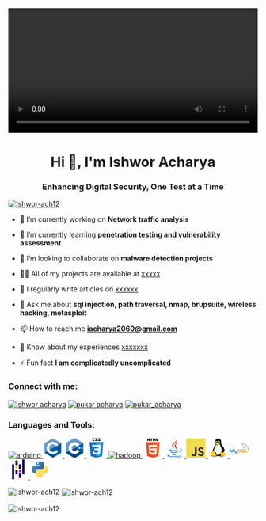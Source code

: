 <video autoplay width="100%" height="fit-content">
    <source src="./asset.mp4" type="video/mp4">
</video>
<h1 align="center">Hi 👋, I'm Ishwor Acharya</h1>
<h3 align="center">Enhancing Digital Security, One Test at a Time</h3>

<p align="left"> <a href="https://github.com/ryo-ma/github-profile-trophy"><img src="https://github-profile-trophy.vercel.app/?username=ishwor-ach12" alt="ishwor-ach12" /></a> </p>

- 🔭 I’m currently working on **Network traffic analysis**

- 🌱 I’m currently learning **penetration testing and vulnerability assessment**

- 👯 I’m looking to collaborate on **malware detection projects**

- 👨‍💻 All of my projects are available at [xxxxx](xxxxx)

- 📝 I regularly write articles on [xxxxxx](xxxxxx)

- 💬 Ask me about **sql injection, path traversal, nmap, brupsuite, wireless hacking, metasploit**

- 📫 How to reach me **iacharya2060@gmail.com**

- 📄 Know about my experiences [xxxxxxx](xxxxxxx)

- ⚡ Fun fact **I am complicatedly uncomplicated**

<h3 align="left">Connect with me:</h3>
<p align="left">
<a href="https://linkedin.com/in/ishwor acharya" target="blank"><img align="center" src="https://raw.githubusercontent.com/rahuldkjain/github-profile-readme-generator/master/src/images/icons/Social/linked-in-alt.svg" alt="ishwor acharya" height="30" width="40" /></a>
<a href="https://fb.com/pukar acharya" target="blank"><img align="center" src="https://raw.githubusercontent.com/rahuldkjain/github-profile-readme-generator/master/src/images/icons/Social/facebook.svg" alt="pukar acharya" height="30" width="40" /></a>
<a href="https://instagram.com/pukar_acharya" target="blank"><img align="center" src="https://raw.githubusercontent.com/rahuldkjain/github-profile-readme-generator/master/src/images/icons/Social/instagram.svg" alt="pukar_acharya" height="30" width="40" /></a>
</p>

<h3 align="left">Languages and Tools:</h3>
<p align="left"> <a href="https://www.arduino.cc/" target="_blank" rel="noreferrer"> <img src="https://cdn.worldvectorlogo.com/logos/arduino-1.svg" alt="arduino" width="40" height="40"/> </a> <a href="https://www.cprogramming.com/" target="_blank" rel="noreferrer"> <img src="https://raw.githubusercontent.com/devicons/devicon/master/icons/c/c-original.svg" alt="c" width="40" height="40"/> </a> <a href="https://www.w3schools.com/cpp/" target="_blank" rel="noreferrer"> <img src="https://raw.githubusercontent.com/devicons/devicon/master/icons/cplusplus/cplusplus-original.svg" alt="cplusplus" width="40" height="40"/> </a> <a href="https://www.w3schools.com/css/" target="_blank" rel="noreferrer"> <img src="https://raw.githubusercontent.com/devicons/devicon/master/icons/css3/css3-original-wordmark.svg" alt="css3" width="40" height="40"/> </a> <a href="https://hadoop.apache.org/" target="_blank" rel="noreferrer"> <img src="https://www.vectorlogo.zone/logos/apache_hadoop/apache_hadoop-icon.svg" alt="hadoop" width="40" height="40"/> </a> <a href="https://www.w3.org/html/" target="_blank" rel="noreferrer"> <img src="https://raw.githubusercontent.com/devicons/devicon/master/icons/html5/html5-original-wordmark.svg" alt="html5" width="40" height="40"/> </a> <a href="https://www.java.com" target="_blank" rel="noreferrer"> <img src="https://raw.githubusercontent.com/devicons/devicon/master/icons/java/java-original.svg" alt="java" width="40" height="40"/> </a> <a href="https://developer.mozilla.org/en-US/docs/Web/JavaScript" target="_blank" rel="noreferrer"> <img src="https://raw.githubusercontent.com/devicons/devicon/master/icons/javascript/javascript-original.svg" alt="javascript" width="40" height="40"/> </a> <a href="https://www.linux.org/" target="_blank" rel="noreferrer"> <img src="https://raw.githubusercontent.com/devicons/devicon/master/icons/linux/linux-original.svg" alt="linux" width="40" height="40"/> </a> <a href="https://www.mysql.com/" target="_blank" rel="noreferrer"> <img src="https://raw.githubusercontent.com/devicons/devicon/master/icons/mysql/mysql-original-wordmark.svg" alt="mysql" width="40" height="40"/> </a> <a href="https://pandas.pydata.org/" target="_blank" rel="noreferrer"> <img src="https://raw.githubusercontent.com/devicons/devicon/2ae2a900d2f041da66e950e4d48052658d850630/icons/pandas/pandas-original.svg" alt="pandas" width="40" height="40"/> </a> <a href="https://www.python.org" target="_blank" rel="noreferrer"> <img src="https://raw.githubusercontent.com/devicons/devicon/master/icons/python/python-original.svg" alt="python" width="40" height="40"/> </a> </p>

<p><img align="left" src="https://github-readme-stats.vercel.app/api/top-langs?username=ishwor-ach12&show_icons=true&locale=en&layout=compact" alt="ishwor-ach12" /></p>

<p>&nbsp;<img align="center" src="https://github-readme-stats.vercel.app/api?username=ishwor-ach12&show_icons=true&locale=en" alt="ishwor-ach12" /></p>

<p><img align="center" src="https://github-readme-streak-stats.herokuapp.com/?user=ishwor-ach12&" alt="ishwor-ach12" /></p>
